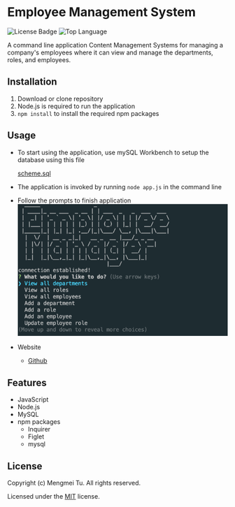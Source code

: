 # Employee Management System

![License Badge](https://img.shields.io/github/license/mmeii/employee-management-system) ![Top Language](https://img.shields.io/github/languages/top/mmeii/employee-management-system)

A command line application Content Management Systems for managing a company's employees where it can view and manage the departments, roles, and employees.

## Installation

1. Download or clone repository
2. Node.js is required to run the application
3. `npm install` to install the required npm packages

## Usage

* To start using the application, use mySQL Workbench to setup the database using this file

    [scheme.sql](12-employee-management-system/db/schema.sql)

* The application is invoked by running `node app.js` in the command line

* Follow the prompts to finish application
  ![DemoScreenshot](./Assets/ee-manager-start.png)

* Website
  * [Github](https://github.com/mmeii/employee-management-system)

## Features

* JavaScript
* Node.js
* MySQL
* npm packages
  * Inquirer
  * Figlet
  * mysql

## License

  Copyright (c) Mengmei Tu. All rights reserved.
  
  Licensed under the [MIT](LICENSE) license.
